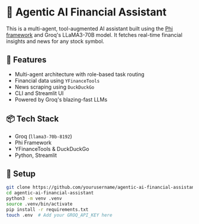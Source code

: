 # 🧠 Agentic AI Financial Assistant

This is a multi-agent, tool-augmented AI assistant built using the [Phi framework](https://github.com/phi-search/phi) and Groq's LLaMA3-70B model. It fetches real-time financial insights and news for any stock symbol.

## 🚀 Features
- Multi-agent architecture with role-based task routing
- Financial data using `YFinanceTools`
- News scraping using `DuckDuckGo`
- CLI and Streamlit UI
- Powered by Groq's blazing-fast LLMs

## 📦 Tech Stack
- Groq (`llama3-70b-8192`)
- Phi Framework
- YFinanceTools & DuckDuckGo
- Python, Streamlit

## 🔧 Setup
```bash
git clone https://github.com/yourusername/agentic-ai-financial-assistant.git
cd agentic-ai-financial-assistant
python3 -m venv .venv
source .venv/bin/activate
pip install -r requirements.txt
touch .env  # Add your GROQ_API_KEY here
